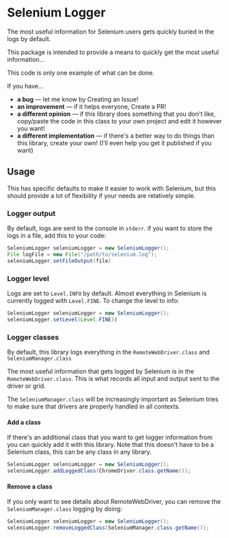 # Selenium Logger

The most useful information for Selenium users gets quickly buried in the logs by default.

This package is intended to provide a means to quickly get the most useful information...

This code is only one example of what can be done.

If you have...
* **a bug** — let me know by Creating an Issue!
* **an improvement** — if it helps everyone, Create a PR!
* **a different opinion** —  if this library does something that you don't like, copy/paste the code in this class to your own project and edit it however you want!
* **a different implementation** — if there's a better way to do things than this library, create your own! (I'll even help you get it published if you want)

## Usage

This has specific defaults to make it easier to work with Selenium, but this should provide a lot of flexibility if your needs are relatively simple.

### Logger output

By default, logs are sent to the console in `stderr`.
if you want to store the logs in a file, add this to your code:

```java
SeleniumLogger seleniumLogger = new SeleniumLogger();
File logFile = new File("/path/to/selenium.log");
seleniumLogger.setFileOutput(file)
```

### Logger level

Logs are set to `Level.INFO` by default. Almost everything in Selenium is currently logged with `Level.FINE`.
To change the level to info:

```java
SeleniumLogger seleniumLogger = new SeleniumLogger();
seleniumLogger.setLevel(Level.FINE))
```

### Logger classes

By default, this library logs everything in the `RemoteWebDriver.class` and `SeleniumManager.class`

The most useful information that gets logged by Selenium is in the `RemoteWebDriver.class`. This is what records all input and output
sent to the driver or grid.

The `SeleniumManager.class` will be increasingly important as Selenium tries to make sure that drivers are properly handled in all contexts.

#### Add a class

If there's an additional class that you want to get logger information from you can quickly add it with this library.
Note that this doesn't have to be a Selenium class, this can be any class in any library.

```java
SeleniumLogger seleniumLogger = new SeleniumLogger();
seleniumLogger.addLoggedClass(ChromeDriver.class.getName());
```


#### Remove a class

If you only want to see details about RemoteWebDriver, you can remove the `SeleniumManager.class` logging by doing:

```java
SeleniumLogger seleniumLogger = new SeleniumLogger();
seleniumLogger.removeLoggedClass(SeleniumManager.class.getName());
```
